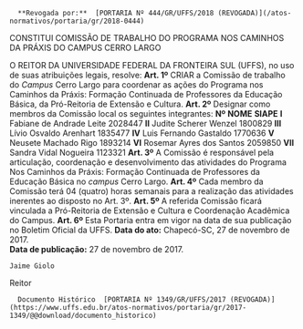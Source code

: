       **Revogada por:**  [PORTARIA Nº 444/GR/UFFS/2018 (REVOGADA)](/atos-normativos/portaria/gr/2018-0444) 

   CONSTITUI COMISSÃO DE TRABALHO DO PROGRAMA NOS CAMINHOS DA PRÁXIS DO CAMPUS CERRO LARGO  

 O REITOR DA UNIVERSIDADE FEDERAL DA FRONTEIRA SUL (UFFS), no uso de suas atribuições legais, resolve:   **Art. 1º** CRIAR a Comissão de trabalho do *Campus* Cerro Largo para coordenar as ações do Programa nos Caminhos da Práxis: Formação Continuada de Professores da Educação Básica, da Pró-Reitoria de Extensão e Cultura.   **Art. 2º** Designar como membros da Comissão local os seguintes integrantes:     **Nº**    **NOME**    **SIAPE**      **I**    Fabiane de Andrade Leite   2028447     **II**    Judite Scherer Wenzel   1800829     **III**    Lívio Osvaldo Arenhart   1835477     **IV**    Luis Fernando Gastaldo   1770636     **V**    Neusete Machado Rigo   1893214     **VI**    Rosemar Ayres dos Santos   2059850     **VII**    Sandra Vidal Nogueira   1123321       **Art. 3º** A Comissão é responsável pela articulação, coordenação e desenvolvimento das atividades do Programa Nos Caminhos da Práxis: Formação Continuada de Professores da Educação Básica no *campus* Cerro Largo.   **Art. 4º** Cada membro da Comissão terá 04 (quatro) horas semanais para a realização das atividades inerentes ao disposto no Art. 3º.   **Art. 5º** A referida Comissão ficará vinculada a Pró-Reitoria de Extensão e Cultura e Coordenação Acadêmica do Campus.   **Art. 6º** Esta Portaria entra em vigor na data de sua publicação no Boletim Oficial da UFFS.      **Data do ato:** Chapecó-SC, 27 de novembro de 2017.   
 **Data de publicação:**  27 de novembro de 2017. 

    Jaime Giolo   
 Reitor 

      Documento Histórico  [PORTARIA Nº 1349/GR/UFFS/2017 (REVOGADA)](https://www.uffs.edu.br/atos-normativos/portaria/gr/2017-1349/@@download/documento_historico)     
      